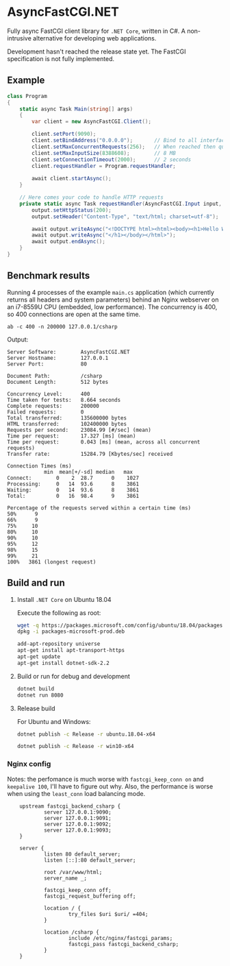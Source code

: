# AsyncFastCGI.NET

Fully async FastCGI client library for `.NET Core`, written in C#. A non-intrusive alternative for developing web applications.

Development hasn't reached the release state yet. The FastCGI specification is not fully implemented.

## Example

```csharp
class Program
{
    static async Task Main(string[] args)
    {
        var client = new AsyncFastCGI.Client();

        client.setPort(9090);
        client.setBindAddress("0.0.0.0");       // Bind to all interfaces
        client.setMaxConcurrentRequests(256);   // When reached then queued
        client.setMaxInputSize(8388608);        // 8 MB
        client.setConnectionTimeout(2000);      // 2 seconds
        client.requestHandler = Program.requestHandler;
        
        await client.startAsync();
    }

    // Here comes your code to handle HTTP requests
    private static async Task requestHandler(AsyncFastCGI.Input input, AsyncFastCGI.Output output) {
        output.setHttpStatus(200);
        output.setHeader("Content-Type", "text/html; charset=utf-8");

        await output.writeAsync("<!DOCTYPE html><html><body><h1>Hello World!");
        await output.writeAsync("</h1></body></html>");
        await output.endAsync();
    }
}
```

## Benchmark results

Running 4 processes of the example `main.cs` application (which currently returns all headers and system parameters) behind an Nginx webserver on an i7-8559U CPU (embedded, low performance). The concurrency is 400, so 400 connections are open at the same time.

    ab -c 400 -n 200000 127.0.0.1/csharp

Output:

    Server Software:        AsyncFastCGI.NET
    Server Hostname:        127.0.0.1
    Server Port:            80

    Document Path:          /csharp
    Document Length:        512 bytes

    Concurrency Level:      400
    Time taken for tests:   8.664 seconds
    Complete requests:      200000
    Failed requests:        0
    Total transferred:      135600000 bytes
    HTML transferred:       102400000 bytes
    Requests per second:    23084.99 [#/sec] (mean)
    Time per request:       17.327 [ms] (mean)
    Time per request:       0.043 [ms] (mean, across all concurrent requests)
    Transfer rate:          15284.79 [Kbytes/sec] received

    Connection Times (ms)
                min  mean[+/-sd] median   max
    Connect:        0    2  28.7      0    1027
    Processing:     0   14  93.6      8    3861
    Waiting:        0   14  93.6      8    3861
    Total:          0   16  98.4      9    3861

    Percentage of the requests served within a certain time (ms)
    50%      9
    66%      9
    75%     10
    80%     10
    90%     10
    95%     12
    98%     15
    99%     21
    100%   3861 (longest request)

## Build and run

1. Install `.NET Core` on Ubuntu 18.04

    Execute the following as root:

    ```bash
    wget -q https://packages.microsoft.com/config/ubuntu/18.04/packages-microsoft-prod.deb
    dpkg -i packages-microsoft-prod.deb

    add-apt-repository universe
    apt-get install apt-transport-https
    apt-get update
    apt-get install dotnet-sdk-2.2
    ```

1. Build or run for debug and development

    ```bash
    dotnet build
    dotnet run 8080
    ```

2. Release build

    For Ubuntu and Windows:

    ```bash
    dotnet publish -c Release -r ubuntu.18.04-x64

    dotnet publish -c Release -r win10-x64
    ```

### Nginx config

Notes: the perfomance is much worse with `fastcgi_keep_conn on` and `keepalive 100`, I'll have to figure out why. Also, the performance is worse when using the `least_conn` load balancing mode.

        upstream fastcgi_backend_csharp {
                server 127.0.0.1:9090;
                server 127.0.0.1:9091;
                server 127.0.0.1:9092;
                server 127.0.0.1:9093;
        }

        server {
                listen 80 default_server;
                listen [::]:80 default_server;

                root /var/www/html;
                server_name _;

                fastcgi_keep_conn off;
                fastcgi_request_buffering off;

                location / {
                        try_files $uri $uri/ =404;
                }

                location /csharp {
                        include /etc/nginx/fastcgi_params;
                        fastcgi_pass fastcgi_backend_csharp;
                }
        }
